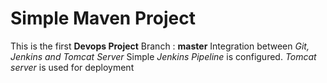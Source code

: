 # Simple Maven Project

This is the first **Devops Project**
Branch : **master**
Integration between _Git, Jenkins and Tomcat Server_
Simple _Jenkins Pipeline_ is configured. _Tomcat server_ is used for deployment
